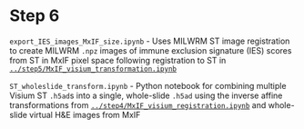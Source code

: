 # Step 6

`export_IES_images_MxIF_size.ipynb` - Uses MILWRM ST image registration to create MILWRM `.npz` images of immune exclusion signature (IES) scores from ST in MxIF pixel space following registration to ST in [`../step5/MxIF_visium_transformation.ipynb`](../step5/MxIF_visium_transformation.ipynb)

`ST_wholeslide_transform.ipynb` - Python notebook for combining multiple Visium ST `.h5ad`s into a single, whole-slide `.h5ad` using the inverse affine transformations from [`../step4/MxIF_visium_registration.ipynb`](../step4/MxIF_visium_registration.ipynb) and whole-slide virtual H&E images from MxIF
